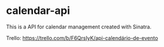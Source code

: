 # calendar-api

This is a API for calendar management created with Sinatra.

Trello: https://trello.com/b/F6QrsIyK/api-calendário-de-evento

